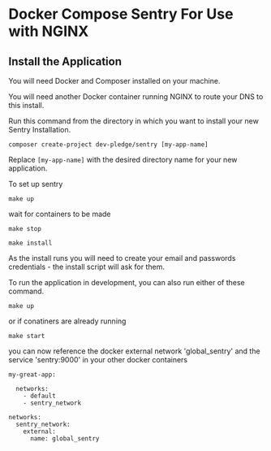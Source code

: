 # Docker Compose Sentry For Use with NGINX

## Install the Application

You will need Docker and Composer installed on your machine.

You will need another Docker container running NGINX to route your DNS to this install.

Run this command from the directory in which you want to install your new Sentry Installation.

    composer create-project dev-pledge/sentry [my-app-name]

Replace `[my-app-name]` with the desired directory name for your new application. 

To set up sentry

    make up

wait for containers to be made
    
    make stop
    
    make install

As the install runs you will need to create your email and passwords credentials - the install script will ask for them.

To run the application in development, you can also run either of these command. 

	make up
	
or if conatiners are already running

    make start


you can now reference the docker external network 'global_sentry' and the service 'sentry:9000' in your other docker containers 
    
    my-great-app:
      
      networks:
        - default
        - sentry_network
    
    networks:
      sentry_network:
        external:
          name: global_sentry